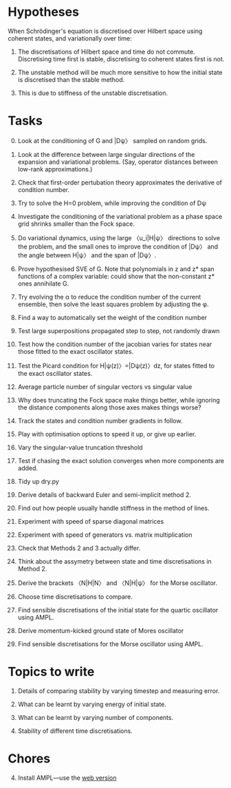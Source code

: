 Hypotheses
=======

When Schrödinger's equation is discretised over Hilbert space using coherent states, and variationally over time:

1. The discretisations of Hilbert space and time do not commute.  Discretising time first is stable, discretising to coherent states first is not.

2. The unstable method will be much more sensitive to how the initial state is discretised than the stable method.

3. This is due to stiffness of the unstable discretisation.

Tasks
====
0. Look at the conditioning of G and |Dψ〉 sampled on random grids.

1. Look at the difference between large singular directions of the expansion and variational problems.  (Say, operator distances between low-rank approximations.)

2. Check that first-order pertubation theory approximates the derivative of condition number.

1. Try to solve the H=0 problem, while improving the condition of Dψ

1. Investigate the conditioning of the variational problem as a phase space grid shrinks smaller than the Fock space.

2. Do variational dynamics, using the large 〈u_i|H|ψ〉 directions to solve the problem, and the small ones to improve the condition of |Dψ〉 and the angle between H|ψ〉 and the span of |Dψ〉.

2. Prove hypothesised SVE of G.  Note that polynomials in z and z* span functions of a complex variable: could show that the non-constant z* ones annihilate G.

0. Try evolving the α to reduce the condition number of the current ensemble, then solve the least squares problem by adjusting the φ.

1. Find a way to automatically set the weight of the condition number

2. Test large superpositions propagated step to step, not randomly drawn

2. Test how the condition number of the jacobian varies for states near those fitted to the exact oscillator states.

2. Test the Picard condition for H|ψ(z)〉=|Dψ(z)〉dz, for states fitted to the exact oscillator states.

1. Average particle number of singular vectors vs singular value

2. Why does truncating the Fock space make things better, while ignoring the distance components along those axes makes things worse?

0. Track the states and condition number gradients in follow.

0. Play with optimisation options to speed it up, or give up earlier.

2. Vary the singular-value truncation threshold

2. Test if chasing the exact solution converges when more components are added.

3. Tidy up dry.py

0. Derive details of backward Euler and semi-implicit method 2.

1. Find out how people usually handle stiffness in the method of lines.

6. Experiment with speed of sparse diagonal matrices

6. Experiment with speed of generators vs. matrix multiplication

3. Check that Methods 2 and 3 actually differ.

4. Think about the assymetry between state and time discretisations in Method 2.

2. Derive the brackets 〈N|H|N〉 and 〈N|H|ψ〉 for the Morse oscillator.

3. Choose time discretisations to compare.

4. Find sensible discretisations of the initial state for the quartic oscillator using AMPL.

5. Derive momentum-kicked ground state of Mores oscillator

4. Find sensible discretisations for the Morse oscillator using AMPL.

Topics to write
=====

1. Details of comparing stability by varying timestep and measuring error.

2. What can be learnt by varying energy of initial state.

3. What can be learnt by varying number of components.

4. Stability of different time discretisations.

Chores
=====

4. Install AMPL—use the [web version](http://www.ampl.com/TRYAMPL/startup.html)

